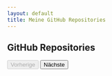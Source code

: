 ```yaml
---
layout: default
title: Meine GitHub Repositories
---
```


## GitHub Repositories

<div class="container">
    <div class="row" id="repo-cards" data-masonry='{"percentPosition": true }'>
        <!-- Dynamisch generierte Repository-Karten werden hier eingefügt -->
    </div>
</div>

<div id="pagination" class="text-center">
  <button id="prev" class="btn btn-primary" disabled>Vorherige</button>
  <span id="page-info"></span>
  <button id="next" class="btn btn-primary">Nächste</button>
</div>

<script>
let currentPage = 1;
const perPage = 6;
let totalRepos = 0;

function fetchRepos(page) {
  fetch(`https://api.github.com/users/volkansah/repos?type=owner&sort=updated&per_page=${perPage}&page=${page}`)
    .then(response => {
      totalRepos = parseInt(response.headers.get('X-Total-Count') || '0');
      return response.json();
    })
    .then(data => {
      const repoContainer = document.getElementById('repo-cards');
      repoContainer.innerHTML = '';  // Leere das Container-Element

      data.filter(repo => {
        // Ausschließen von geforkten Repos und spezifischen Repos
        return !repo.fork && 
               repo.name !== 'volkansah.github.io' && 
               repo.name !== 'VolkanSah';
      }).forEach(repo => {
        // Karte erstellen
        const card = document.createElement('div');
        card.className = 'col-md-4';
        card.innerHTML = `
          <div class="card mb-4">
              <div class="card-body">
                  <h2 class="card-title">${repo.name}</h2>
                  <p class="card-text">${repo.description || 'Keine Beschreibung verfügbar'}</p>
                  <button type="button" class="btn btn-outline-primary" data-toggle="modal" data-target="#modal-${repo.name}">Mehr erfahren</button>
              </div>
          </div>
          <!-- Modal für das Repository -->
          <div class="modal fade" id="modal-${repo.name}" tabindex="-1" role="dialog" aria-labelledby="modalLabel-${repo.name}" aria-hidden="true">
              <div class="modal-dialog modal-lg">
                  <div class="modal-content">
                      <div class="modal-header">
                          <h3 class="modal-title" id="modalLabel-${repo.name}">${repo.name}</h3>
                          <button type="button" class="close" data-dismiss="modal" aria-label="Close">
                              <span aria-hidden="true">&times;</span>
                          </button>
                      </div>
                      <div class="modal-body">
                          <p>Loading...</p>
                      </div>
                      <div class="modal-footer">
                          <button type="button" class="btn btn-primary" data-dismiss="modal">Schließen</button>
                      </div>
                  </div>
              </div>
          </div>
        `;
        repoContainer.appendChild(card);

        // README-Datei laden und in das Modal einfügen
        fetch(`https://api.github.com/repos/volkansah/${repo.name}/readme`, {
          headers: { 'Accept': 'application/vnd.github.v3.html+json' }
        })
        .then(response => response.text())
        .then(readme => {
          document.querySelector(`#modal-${repo.name} .modal-body`).innerHTML = readme;
        })
        .catch(() => {
          document.querySelector(`#modal-${repo.name} .modal-body`).innerHTML = 'Keine README-Datei gefunden.';
        });
      });

      // Masonry-Layout nach dem Hinzufügen der Karten neu laden
      const msnry = new Masonry(repoContainer, {
          itemSelector: '.col-md-4',
          percentPosition: true
      });

      updatePagination();
    })
    .catch(error => {
      console.error('Error:', error);
      const repoContainer = document.getElementById('repo-cards');
      repoContainer.innerHTML = '<p>Fehler beim Laden der Repositories.</p>';
    });
}

function updatePagination() {
  const totalPages = Math.ceil(totalRepos / perPage);
  document.getElementById('page-info').textContent = `Seite ${currentPage} von ${totalPages}`;
  document.getElementById('prev').disabled = currentPage === 1;
  document.getElementById('next').disabled = currentPage === totalPages;
}

document.getElementById('prev').addEventListener('click', () => {
  if (currentPage > 1) {
    currentPage--;
    fetchRepos(currentPage);
  }
});

document.getElementById('next').addEventListener('click', () => {
  const totalPages = Math.ceil(totalRepos / perPage);
  if (currentPage < totalPages) {
    currentPage++;
    fetchRepos(currentPage);
  }
});

fetchRepos(currentPage);
</script>

